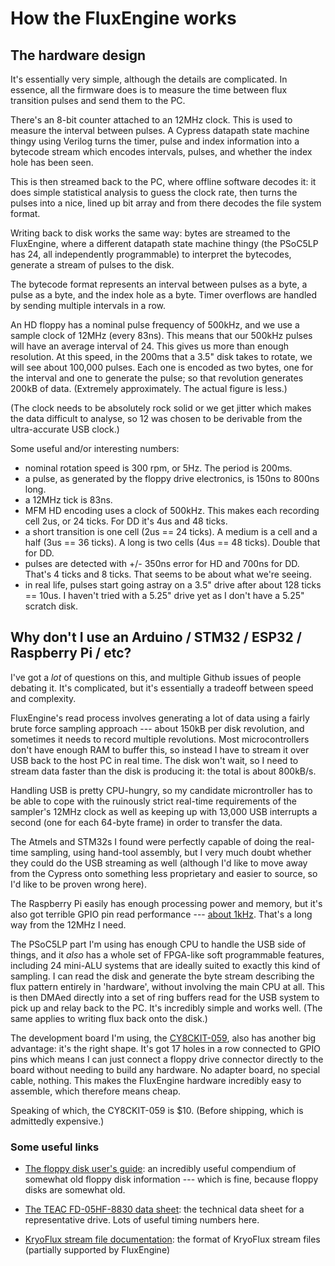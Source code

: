 How the FluxEngine works
========================

## The hardware design

It's essentially very simple, although the details are complicated. In
essence, all the firmware does is to measure the time between flux transition
pulses and send them to the PC.

There's an 8-bit counter attached to an 12MHz clock. This is used to measure
the interval between pulses. A Cypress datapath state machine thingy using
Verilog turns the timer, pulse and index information into a bytecode stream
which encodes intervals, pulses, and whether the index hole has been seen.

This is then streamed back to the PC, where offline software decodes it: it
does simple statistical analysis to guess the clock rate, then turns the
pulses into a nice, lined up bit array and from there decodes the file system
format.

Writing back to disk works the same way: bytes are streamed to the
FluxEngine, where a different datapath state machine thingy (the PSoC5LP has
24, all independently programmable) to interpret the bytecodes, generate a
stream of pulses to the disk.

The bytecode format represents an interval between pulses as a byte, a pulse
as a byte, and the index hole as a byte. Timer overflows are handled by
sending multiple intervals in a row.

An HD floppy has a nominal pulse frequency of 500kHz, and we use a sample
clock of 12MHz (every 83ns). This means that our 500kHz pulses will have an
average interval of 24. This gives us more than enough resolution. At this
speed, in the 200ms that a 3.5" disk takes to rotate, we will see about
100,000 pulses. Each one is encoded as two bytes, one for the interval and
one to generate the pulse; so that revolution generates 200kB of data.
(Extremely approximately. The actual figure is less.)

(The clock needs to be absolutely rock solid or we get jitter which makes the
data difficult to analyse, so 12 was chosen to be derivable from the
ultra-accurate USB clock.)

Some useful and/or interesting numbers:

  - nominal rotation speed is 300 rpm, or 5Hz. The period is 200ms.
  - a pulse, as generated by the floppy drive electronics, is 150ns to 800ns
    long.
  - a 12MHz tick is 83ns.
  - MFM HD encoding uses a clock of 500kHz. This makes each recording cell 2us,
    or 24 ticks. For DD it's 4us and 48 ticks.
  - a short transition is one cell (2us == 24 ticks). A medium is a cell and
    a half (3us == 36 ticks). A long is two cells (4us == 48 ticks). Double
    that for DD.
  - pulses are detected with +/- 350ns error for HD and 700ns for DD. That's
    4 ticks and 8 ticks. That seems to be about what we're seeing.
  - in real life, pulses start going astray on a 3.5" drive after about 128
    ticks == 10us. I haven't tried with a 5.25" drive yet as I don't have a
    5.25" scratch disk.

## Why don't I use an Arduino / STM32 / ESP32 / Raspberry Pi / etc?

I've got a _lot_ of questions on this, and multiple Github issues of people
debating it. It's complicated, but it's essentially a tradeoff between speed
and complexity.

FluxEngine's read process involves generating a lot of data using a fairly
brute force sampling approach --- about 150kB per disk revolution, and
sometimes it needs to record multiple revolutions. Most microcontrollers
don't have enough RAM to buffer this, so instead I have to stream it over USB
back to the host PC in real time. The disk won't wait, so I need to stream data faster
than the disk is producing it: the total is about 800kB/s.

Handling USB is pretty CPU-hungry, so my candidate microntroller has to be
able to cope with the ruinously strict real-time requirements of the
sampler's 12MHz clock as well as keeping up with 13,000 USB interrupts a
second (one for each 64-byte frame) in order to transfer the data.

The Atmels and STM32s I found were perfectly capable of doing the real-time
sampling, using hand-tool assembly, but I very much doubt whether they could
do the USB streaming as well (although I'd like to move away from the Cypress
onto something less proprietary and easier to source, so I'd like to be
proven wrong here).

The Raspberry Pi easily has enough processing power and memory, but it's also
got terrible GPIO pin read performance --- [about
1kHz](https://raspberrypi.stackexchange.com/questions/9646/how-fast-is-gpiodma-multi-i2s-input/10197#10197).
That's a long way from the 12MHz I need.

The PSoC5LP part I'm using has enough CPU to handle the USB side of things,
and it _also_ has a whole set of FPGA-like soft programmable features,
including 24 mini-ALU systems that are ideally suited to exactly this kind of
sampling. I can read the disk and generate the byte stream describing the
flux pattern entirely in 'hardware', without involving the main CPU at all.
This is then DMAed directly into a set of ring buffers read for the USB
system to pick up and relay back to the PC. It's incredibly simple and works
well. (The same applies to writing flux back onto the disk.)

The development board I'm using, the
[CY8CKIT-059](https://www.cypress.com/documentation/development-kitsboards/cy8ckit-059-psoc-5lp-prototyping-kit-onboard-programmer-and),
also has another big advantage: it's the right shape. It's got 17 holes in a
row connected to GPIO pins which means I can just connect a floppy drive
connector directly to the board without needing to build any hardware. No
adapter board, no special cable, nothing. This makes the FluxEngine hardware
incredibly easy to assemble, which therefore means cheap.

Speaking of which, the CY8CKIT-059 is $10. (Before shipping, which is
admittedly expensive.)

### Some useful links

  - [The floppy disk user's
    guide](http://www.hermannseib.com/documents/floppy.pdf): an incredibly
    useful compendium of somewhat old floppy disk information --- which is
    fine, because floppy disks are somewhat old.

  - [The TEAC FD-05HF-8830 data
    sheet](https://hxc2001.com/download/datasheet/floppy/thirdparty/Teac/TEAC%20FD-05HF-8830.pdf):
    the technical data sheet for a representative drive. Lots of useful
    timing numbers here.

  - [KryoFlux stream file
    documentation](https://www.kryoflux.com/download/kryoflux_stream_protocol_rev1.1.pdf):
    the format of KryoFlux stream files (partially supported by FluxEngine)

  